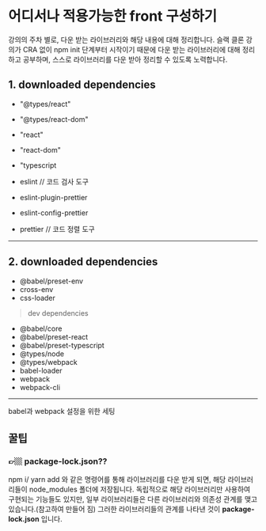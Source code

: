 # 어디서나 적용가능한 front 구성하기

<p>강의의 주차 별로, 다운 받는 라이브러리와 해당 내용에 대해 정리합니다. 슬랙 클론 강의가 CRA 없이 npm init 단계부터 시작이기 때문에 다운 받는 라이브러리에 대해 정리하고 공부하며, 스스로 라이브러리를 다운 받아 정리할 수 있도록 노력합니다.</p>

## 1. downloaded dependencies

- "@types/react"
- "@types/react-dom"
- "react"
- "react-dom"
- "typescript

- eslint // 코드 검사 도구
- eslint-plugin-prettier
- eslint-config-prettier
- prettier // 코드 정렬 도구

<hr/>

## 2. downloaded dependencies

- @babel/preset-env
- cross-env
- css-loader

> dev dependencies

- @babel/core
- @babel/preset-react
- @babel/preset-typescript
- @types/node
- @types/webpack
- babel-loader
- webpack
- webpack-cli

<hr/>

<p>babel과 webpack 설정을 위한 세팅</p>

## 꿀팁

### 👉🏼 package-lock.json??

<p>npm i/ yarn add 와 같은 명령어를 통해 라이브러리를 다운 받게 되면, 해당 라이브러리들이 node_modules 폴더에 저장됩니다. 독립적으로 해당 라이브러리만 사용하여 구현되는 기능들도 있지만, 일부 라이브러리들은 다른 라이브러리와 의존성 관계를 맺고 있습니다.(참고하여 만들어 짐) 그러한 라이브러리들의 관계를 나타낸 것이 <b>package-lock.json</b> 입니다.</p>

